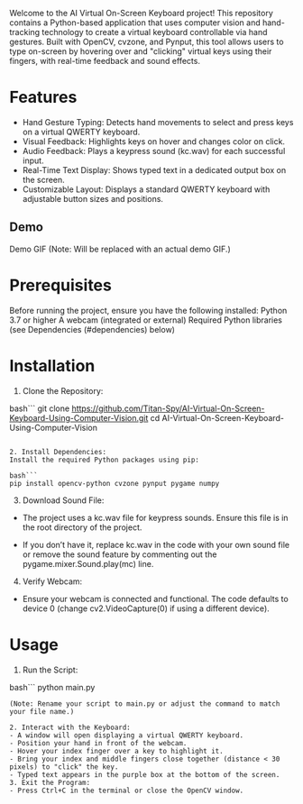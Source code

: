 Welcome to the AI Virtual On-Screen Keyboard project! This repository contains a Python-based application that uses computer vision and hand-tracking technology to create a virtual keyboard controllable via hand gestures. Built with OpenCV, cvzone, and Pynput, this tool allows users to type on-screen by hovering over and "clicking" virtual keys using their fingers, with real-time feedback and sound effects.

# Features
- Hand Gesture Typing: Detects hand movements to select and press keys on a virtual QWERTY keyboard.
- Visual Feedback: Highlights keys on hover and changes color on click.
- Audio Feedback: Plays a keypress sound (kc.wav) for each successful input.
- Real-Time Text Display: Shows typed text in a dedicated output box on the screen.
- Customizable Layout: Displays a standard QWERTY keyboard with adjustable button sizes and positions.

## Demo
Demo GIF
(Note: Will be replaced with an actual demo GIF.)

# Prerequisites
Before running the project, ensure you have the following installed:
Python 3.7 or higher
A webcam (integrated or external)
Required Python libraries (see Dependencies (#dependencies) below)

# Installation
1. Clone the Repository:
 
bash```
git clone https://github.com/Titan-Spy/AI-Virtual-On-Screen-Keyboard-Using-Computer-Vision.git
cd AI-Virtual-On-Screen-Keyboard-Using-Computer-Vision
```

2. Install Dependencies:
Install the required Python packages using pip:

bash```
pip install opencv-python cvzone pynput pygame numpy
```

3. Download Sound File:
- The project uses a kc.wav file for keypress sounds. Ensure this file is in the root directory of the project.  

- If you don’t have it, replace kc.wav in the code with your own sound file or remove the sound feature by commenting out the pygame.mixer.Sound.play(mc) line.

4.  Verify Webcam:
- Ensure your webcam is connected and functional. The code defaults to device 0 (change cv2.VideoCapture(0) if using a different device).

# Usage
1. Run the Script:

bash```
python main.py
```
(Note: Rename your script to main.py or adjust the command to match your file name.)

2. Interact with the Keyboard:
- A window will open displaying a virtual QWERTY keyboard.
- Position your hand in front of the webcam.
- Hover your index finger over a key to highlight it.
- Bring your index and middle fingers close together (distance < 30 pixels) to "click" the key.
- Typed text appears in the purple box at the bottom of the screen.
3. Exit the Program:
- Press Ctrl+C in the terminal or close the OpenCV window.

